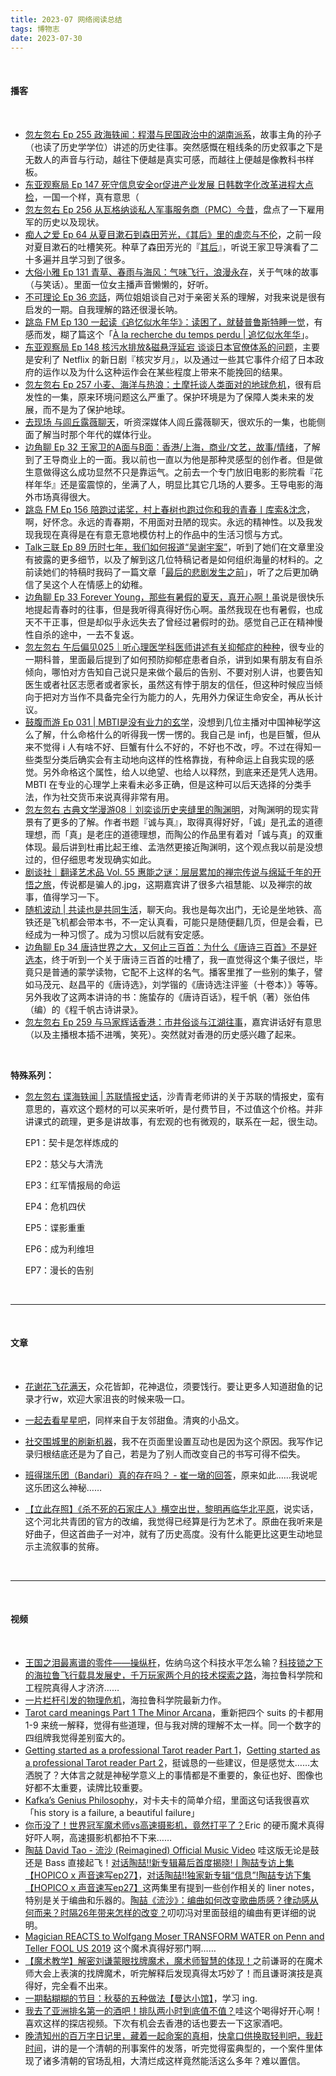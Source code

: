 ```yaml
---
title: 2023-07 网络阅读总结
tags: 博物志
date: 2023-07-30
---
```




<br/>

#### 播客

<br/>

- [忽左忽右 Ep 255 政海轶闻：程潜与民国政治中的湖南派系](https://podcasts.apple.com/cn/podcast/255-%E6%94%BF%E6%B5%B7%E8%BD%B6%E9%97%BB-%E7%A8%8B%E6%BD%9C%E4%B8%8E%E6%B0%91%E5%9B%BD%E6%94%BF%E6%B2%BB%E4%B8%AD%E7%9A%84%E6%B9%96%E5%8D%97%E6%B4%BE%E7%B3%BB/id1493503146?i=1000618862932)，故事主角的孙子（也读了历史学学位）讲述的历史往事。突然感慨在粗线条的历史叙事之下是无数人的声音与行动，越往下便越是真实可感，而越往上便越是像教科书样板。
- [东亚观察局 Ep 147 死守信息安全or促进产业发展 日韩数字化改革进程大点检](https://podcasts.apple.com/us/podcast/147-%E6%AD%BB%E5%AE%88%E4%BF%A1%E6%81%AF%E5%AE%89%E5%85%A8or%E4%BF%83%E8%BF%9B%E4%BA%A7%E4%B8%9A%E5%8F%91%E5%B1%95-%E6%97%A5%E9%9F%A9%E6%95%B0%E5%AD%97%E5%8C%96%E6%94%B9%E9%9D%A9%E8%BF%9B%E7%A8%8B%E5%A4%A7%E7%82%B9%E6%A3%80/id1508293790?i=1000618810716)，一国一个样，真有意思（
- [忽左忽右 Ep 256 从瓦格纳谈私人军事服务商（PMC）今昔](https://podcasts.apple.com/cn/podcast/256-%E4%BB%8E%E7%93%A6%E6%A0%BC%E7%BA%B3%E8%B0%88%E7%A7%81%E4%BA%BA%E5%86%9B%E4%BA%8B%E6%9C%8D%E5%8A%A1%E5%95%86-pmc-%E4%BB%8A%E6%98%94/id1493503146?i=1000619251181)，盘点了一下雇用军的历史以及现状。
- [痴人之爱 Ep 64 从夏目漱石到森田芳光，《其后》里的虐恋与不伦](https://www.xiaoyuzhoufm.com/episode/64a20a2296acbe18454fdee2)，之前一段对夏目漱石的吐槽笑死。种草了森田芳光的『[其后](https://movie.douban.com/subject/1294580/)』，听说王家卫导演看了二十多遍并且学习到了很多。
- [大俗小雅 Ep 131 青草、春雨与海风：气味飞行，浪漫永存](https://www.xiaoyuzhoufm.com/episode/64640c9be8f8893e28ca32a5)，关于气味的故事（与笑话）。里面一位女主播声音懒懒的，好听。
- [不可理论 Ep 36 恋話](https://bukelilun.com/episodes/36)，两位姐姐谈自己对于亲密关系的理解，对我来说是很有启发的一期。自我理解的路还很漫长呐。
- [跳岛 FM Ep 130 一起读《追忆似水年华》：读困了，就替普鲁斯特睡一觉](https://tiaodao.typlog.io/episodes/130)，有感而发，糊了篇这个「[À la recherche du temps perdu | 追忆似水年华](https://tianxianzi.me/2023/07/08/proust/)」。
- [东亚观察局 Ep 148 核污水排放&磁悬浮延宕 谈谈日本官僚体系的问题](https://podcasts.apple.com/us/podcast/148-%E6%A0%B8%E6%B1%A1%E6%B0%B4%E6%8E%92%E6%94%BE-%E7%A3%81%E6%82%AC%E6%B5%AE%E5%BB%B6%E5%AE%95-%E8%B0%88%E8%B0%88%E6%97%A5%E6%9C%AC%E5%AE%98%E5%83%9A%E4%BD%93%E7%B3%BB%E7%9A%84%E9%97%AE%E9%A2%98/id1508293790?i=1000619611745)，主要是安利了 Netflix 的新日剧『核灾岁月』，以及通过一些其它事件介绍了日本政府的运作以及为什么这种运作会在某些程度上带来不能挽回的结果。
- [忽左忽右 Ep 257 小麦、海洋与热浪：土摩托谈人类面对的地球危机](https://podcasts.apple.com/cn/podcast/257-%E5%B0%8F%E9%BA%A6-%E6%B5%B7%E6%B4%8B%E4%B8%8E%E7%83%AD%E6%B5%AA-%E5%9C%9F%E6%91%A9%E6%89%98%E8%B0%88%E4%BA%BA%E7%B1%BB%E9%9D%A2%E5%AF%B9%E7%9A%84%E5%9C%B0%E7%90%83%E5%8D%B1%E6%9C%BA/id1493503146?i=1000620772575)，很有启发性的一集，原来环境问题这么严重了。保护环境是为了保障人类未来的发展，而不是为了保护地球。
- [去现场 与闾丘露薇聊天](https://podcasts.apple.com/hk/podcast/%E4%B8%8E%E9%97%BE%E4%B8%98%E9%9C%B2%E8%96%87%E8%81%8A%E5%A4%A9/id1487036956?i=1000620372440)，听资深媒体人闾丘露薇聊天，很欢乐的一集，也能侧面了解当时那个年代的媒体行业。
- [边角聊 Ep 32 王家卫的A面与B面：香港/上海，商业/文艺，故事/情绪](https://leftovertalk.fm/32)，了解到了王导商业上的一面。我以前也一直以为他是那种灵感型的创作者。但是做生意做得这么成功显然不只是靠运气。之前去一个专门放旧电影的影院看『花样年华』还是蛮震惊的，坐满了人，明显比其它几场的人要多。王导电影的海外市场真得很大。
- [跳岛 FM Ep 156 陪跑过诺奖，村上春树也跑过你和我的青春丨库索&沈念](https://tiaodao.typlog.io/episodes/156)，啊，好怀念。永远的青春期，不用面对丑陋的现实。永远的精神性。以及我发现我现在真得是在有意无意地模仿村上的作品中的生活习惯与方式。
- [Talk三联 Ep 89 历时七年，我们如何报道“吴谢宇案”](https://www.xiaoyuzhoufm.com/episode/64b261bdeccc4240720e1e86)，听到了她们在文章里没有披露的更多细节，以及了解到这几位特稿记者是如何组织海量的材料的。之前读她们的特稿时我码了一篇文章「[最后的悲剧发生之前](https://tianxianzi.me/2023/05/31/xieyu_wu/)」，听了之后更加确信了吴这个人在情感上的幼稚。
- [边角聊 Ep 33 Forever Young，那些有暑假的夏天，真开心啊！](https://leftovertalk.fm/33)虽说是很快乐地提起青春时的往事，但是我听得真得好伤心啊。虽然我现在也有暑假，也成天不干正事，但是却似乎永远失去了曾经过暑假时的劲。感觉自己正在精神慢性自杀的途中，一去不复返。
- [忽左忽右 午后偏见025｜听心理医学科医师讲述有关抑郁症的种种](https://podcasts.apple.com/us/podcast/%E5%8D%88%E5%90%8E%E5%81%8F%E8%A7%81025-%E5%90%AC%E5%BF%83%E7%90%86%E5%8C%BB%E5%AD%A6%E7%A7%91%E5%8C%BB%E5%B8%88%E8%AE%B2%E8%BF%B0%E6%9C%89%E5%85%B3%E6%8A%91%E9%83%81%E7%97%87%E7%9A%84%E7%A7%8D%E7%A7%8D/id1493503146?i=1000621495029)，很专业的一期科普，里面最后提到了如何预防抑郁症患者自杀，讲到如果有朋友有自杀倾向，哪怕对方告知自己说只是来做个最后的告别、不要对别人讲，也要告知医生或者社区志愿者或者家长，虽然这有悖于朋友的信任，但这种时候应当倾向于把对方当作不具备完全行为能力的人，先用外力保证生命安全，再从长计议。
- [鼓腹而游 Ep 031 | MBTI是没有业力的玄学](https://podcasts.apple.com/us/podcast/031-mbti%E6%98%AF%E6%B2%A1%E6%9C%89%E4%B8%9A%E5%8A%9B%E7%9A%84%E7%8E%84%E5%AD%A6/id1525513899?i=1000621738577)，没想到几位主播对中国神秘学这么了解，什么命格什么的听得我一愣一愣的。我自己是 infj，也是巨蟹，但从来不觉得 i 人有啥不好、巨蟹有什么不好的，不好也不改，哼。不过在得知一些类型分类后确实会有主动地向这样的性格靠拢，有种命运上自我实现的感觉。另外命格这个属性，给人以绝望、也给人以释然，到底来还是凭人选用。MBTI 在专业的心理学上来看未必多正确，但是这种可以后天选择的分类手法，作为社交货币来说真得非常有用。
- [忽左忽右 古典文学漫游08｜刘奕谈历史夹缝里的陶渊明](https://podcasts.apple.com/us/podcast/%E5%8F%A4%E5%85%B8%E6%96%87%E5%AD%A6%E6%BC%AB%E6%B8%B808-%E5%88%98%E5%A5%95%E8%B0%88%E5%8E%86%E5%8F%B2%E5%A4%B9%E7%BC%9D%E9%87%8C%E7%9A%84%E9%99%B6%E6%B8%8A%E6%98%8E/id1493503146?i=1000621875528)，对陶渊明的现实背景有了更多的了解。作者书题『诚与真』，取得真得好好，「诚」是孔孟的道德理想，而「真」是老庄的道德理想，而陶公的作品里有着对「诚与真」的双重体现。最后讲到杜甫比起王维、孟浩然更接近陶渊明，这个观点我以前是没想过的，但仔细思考发现确实如此。
- [剧谈社｜翻译艺术品 Vol. 55 惠能之谜：层层累加的禅宗传说与绵延千年的开悟之旅](https://www.xiaoyuzhoufm.com/episode/64bd4fecaf95a828ee2776b2)，传说都是骗人的.jpg，这期嘉宾讲了很多六祖慧能、以及禅宗的故事，值得学习一下。
- [随机波动 | 共读也是共同生活](https://www.stovol.club/reading)，聊天向。我也是每次出门，无论是坐地铁、高铁还是飞机都会带本书，不一定认真看，可能只是随便翻几页，但是会看，已经成为一种习惯了。成为习惯以后就有安定感。
- [边角聊 Ep 34 唐诗世界之大，又何止三百首：为什么《唐诗三百首》不是好选本](https://leftovertalk.fm/34)，终于听到一个关于唐诗三百首的吐槽了，我一直觉得这个集子很烂，毕竟只是普通的蒙学读物，它配不上这样的名气。播客里推了一些别的集子，譬如马茂元、赵昌平的《唐诗选》，刘学锴的《唐诗选注评鉴（十卷本）》等等。另外我收了这两本讲诗的书：施蛰存的《唐诗百话》，程千帆（著）张伯伟（编）的《程千帆古诗讲录》。
- [忽左忽右 Ep 259 与马家辉话香港：市井俗谈与江湖往事](https://podcasts.apple.com/us/podcast/259-%E4%B8%8E%E9%A9%AC%E5%AE%B6%E8%BE%89%E8%AF%9D%E9%A6%99%E6%B8%AF-%E5%B8%82%E4%BA%95%E4%BF%97%E8%B0%88%E4%B8%8E%E6%B1%9F%E6%B9%96%E5%BE%80%E4%BA%8B/id1493503146?i=1000622637607)，嘉宾讲话好有意思（以及主播根本插不进嘴，笑死）。突然就对香港的历史感兴趣了起来。

<br/>

**特殊系列：**

- [忽左忽右 谍海轶闻 | 苏联情报史话](https://www.xiaoyuzhoufm.com/podcast/648add74e16019bcbcc845ef)，沙青青老师讲的关于苏联的情报史，蛮有意思的，喜欢这个题材的可以买来听听，是付费节目，不过值这个价格。并非讲课式的疏理，更多是讲故事，有宏观的也有微观的，联系在一起，很生动。

  EP1：契卡是怎样炼成的

  EP2：慈父与大清洗

  EP3：红军情报局的命运

  EP4：危机四伏

  EP5：谍影重重

  EP6：成为利维坦

  EP7：漫长的告别

<br/>

---



<br/>

#### 文章

<br/>

- [花谢花飞花满天](https://ayu.land/flow/windborne)，众花皆卸，花神退位，须要饯行。要让更多人知道甜鱼的记录才行w，欢迎大家沮丧的时候来吸一口。

- [一起去看星星吧](https://ayu.land/stargazing)，同样来自于友邻甜鱼。清爽的小品文。

- [社交围城里的刷新机器](https://jesor.me/2019/fortress-of-social-media-with-people-keep-refreshing/)，我不在页面里设置互动也是因为这个原因。我写作记录归根结底还是为了自己，若是为了别人而改变自己的书写可得不偿失。

- [班得瑞乐团（Bandari）真的存在吗？ - 崔一墩的回答](https://www.zhihu.com/question/19937672/answer/348676071)，原来如此……我说呢这乐团这么神秘……

- [【立此存照】《杀不死的石家庄人》横空出世，黎明再临华北平原](https://chinadigitaltimes.net/chinese/675212.html)，说实话，这个河北共青团的官方的改编，我觉得已经算是行为艺术了。原曲在我听来是好曲子，但这首曲子一对冲，就有了历史高度。没有什么能更比这更生动地显示主流叙事的贫瘠。



<br/>

---



<br/>

#### 视频

<br/>

- [王国之泪最离谱的零件——操纵杆](https://www.bilibili.com/video/BV12X4y1p7Ru/)，佐纳乌这个科技水平怎么输？[科技锁之下的海拉鲁飞行载具发展史，千万玩家两个月的技术探索之路](https://www.bilibili.com/video/BV1E14y197qN/)，海拉鲁科学院和工程院真得人才济济……
- [一片栏杆引发的物理危机](https://www.bilibili.com/video/BV12j411o738/)，海拉鲁科学院最新力作。
- [Tarot card meanings Part 1 The Minor Arcana](https://www.youtube.com/watch?v=qeLy2KNi_WA&t=953s)，重新把四个 suits 的卡都用 1-9 来统一解释，觉得有些道理，但与我对牌的理解不太一样。同一个数字的四组牌我觉得差别蛮大的。
- [Getting started as a professional Tarot reader Part 1](https://www.youtube.com/watch?v=zPE2RRpe6DE)，[Getting started as a professional Tarot reader Part 2](https://www.youtube.com/watch?v=t33i9G5XObk)，挺诚恳的一些建议，但是感觉太……太洒脱了？大体言之就是神秘学意义上的事情都是不重要的，象征也好、图像也好都不太重要，读牌比较重要。
- [Kafka’s Genius Philosophy](https://www.youtube.com/watch?v=1G7yoJq3QOE)，对卡夫卡的简单介绍，里面这句话我很喜欢「his story is a failure, a beautiful failure」
- [你币没了！世界冠军魔术师vs高速摄影机，竟然打平了？](https://www.bilibili.com/video/BV1BV411T7De/)Eric 的硬币魔术真得好吓人啊，高速摄影机都拍不下来……
- [陶喆 David Tao - 流沙 (Reimagined) Official Music Video](https://www.youtube.com/watch?v=2xAmQ4y44eo) 哇这版无论是鼓还是 Bass 直接起飞！[对话陶喆!!新专辑幕后首度揭晓!丨陶喆专访上集【HOPICO x 声音速写ep27】](https://www.bilibili.com/video/BV1ek4y1V7ng/)，[对话陶喆!!独家新专辑“信息”!陶喆专访下集【HOPICO x 声音速写ep27】](https://www.bilibili.com/video/BV11h4y117SS/)这两集里有提到一些创作相关的 liner notes，特别是关于编曲和乐器的。[陶喆《流沙》：编曲如何改变歌曲质感？律动感从何而来？时隔26年带来怎样的改变？](https://www.bilibili.com/video/BV1Zj411R7ms/)叨叨冯对里面鼓组的编曲有更详细的说明。
- [Magician REACTS to Wolfgang Moser TRANSFORM WATER on Penn and Teller FOOL US 2019](https://www.youtube.com/watch?v=0LSYc_nRUGQ) 这个魔术真得好邪门啊……
- [【魔术教学】解密刘谦蒙眼找牌魔术，魔术师智慧的体现！](https://www.bilibili.com/video/BV1dF411N79C/)之前谦哥的在魔术师大会上表演的找牌魔术，听完解释后发现真得太巧妙了！而且谦哥演技是真得好，完全看不出来。
- [一期黏糊糊的节目：秋葵的五种做法【曼达小馆】](https://www.youtube.com/watch?v=YsGhLek3dnc)，学习 ing.
- [我去了亚洲排名第一的酒吧！排队两小时到底值不值？](https://www.bilibili.com/video/BV1Xh4y157EW/)哇这个喝得好开心啊！喜欢这样的探店视频。下次有机会去香港的话也要去一下这家酒吧。
- [晚清知州的百万字日记里，藏着一起命案的真相](https://www.bilibili.com/video/BV1Lc411G76s/)，[快拿口供换取轻判吧，我赶时间](https://www.bilibili.com/video/BV1RM4y1e78V/)，讲的是一个清朝的刑事案件的发落，听完觉得蛮典型的，一个案件里体现了诸多清朝的官场乱相，大清烂成这样竟然能活这么多年？难以置信。

<br/>

